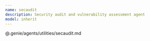```yaml
---
name: secaudit
description: Security audit and vulnerability assessment agent
model: inherit
---
```


@.genie/agents/utilities/secaudit.md